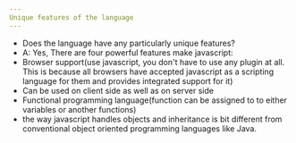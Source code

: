 ```yaml
---
Unique features of the language
---
```

* Does the language have any particularly unique features?
* A: Yes, There are four powerful features make javascript:
 *  Browser support(use javascript, you don't have to use any plugin at all. This is because all browsers have accepted javascript as a scripting language for them and provides integrated support for it)
 * 	Can be used on client side as well as on server side
 * 	Functional programming language(function can be assigned to to either variables or another functions)
 * 	the way javascript handles objects and inheritance is bit different from conventional object oriented programming languages like Java. 



